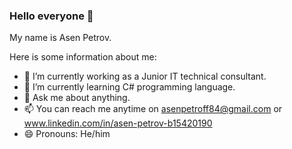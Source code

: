 ### Hello everyone 👋
My name is Asen Petrov.

Here is some information about me: 

- 🔭 I’m currently working as a Junior IT technical consultant.
- 🌱 I’m currently learning C# programming language.
- 💬 Ask me about anything.
- 📫 You can reach me anytime on asenpetroff84@gmail.com or www.linkedin.com/in/asen-petrov-b15420190
- 😄 Pronouns: He/him
